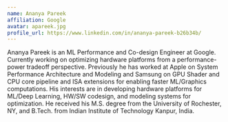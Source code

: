 ```yaml
---
name: Ananya Pareek
affiliation: Google 
avatar: apareek.jpg
profile_url: https://www.linkedin.com/in/ananya-pareek-b26b34b/
---
```

Ananya Pareek is an ML Performance and Co-design Engineer at Google. Currently working on optimizing hardware platforms from a performance-power tradeoff perspective. Previously he has worked at Apple on System Performance Architecture and Modeling and Samsung on GPU Shader and CPU core pipeline and ISA extensions for enabling faster ML/Graphics computations. His interests are in developing hardware platforms for ML/Deep Learning, HW/SW codesign, and modeling systems for optimization. He received his M.S. degree from the University of Rochester, NY, and B.Tech. from Indian Institute of Technology Kanpur, India. 
